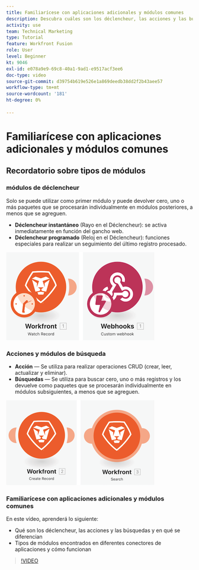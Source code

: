 ```yaml
---
title: Familiarícese con aplicaciones adicionales y módulos comunes
description: Descubra cuáles son los déclencheur, las acciones y las búsquedas, y cómo funcionan los tipos de módulos encontrados en diferentes conectores de aplicaciones en [!DNL Adobe Workfront Fusion].
activity: use
team: Technical Marketing
type: Tutorial
feature: Workfront Fusion
role: User
level: Beginner
kt: 9046
exl-id: e078a9e9-69c8-40a1-9ad1-e9517acf3ee6
doc-type: video
source-git-commit: d39754b619e526e1a869deedb38dd2f2b43aee57
workflow-type: tm+mt
source-wordcount: '181'
ht-degree: 0%

---
```


# Familiarícese con aplicaciones adicionales y módulos comunes

## Recordatorio sobre tipos de módulos

### módulos de déclencheur

Solo se puede utilizar como primer módulo y puede devolver cero, uno o más paquetes que se procesarán individualmente en módulos posteriores, a menos que se agreguen.

* **Déclencheur instantáneo** (Rayo en el Déclencheur): se activa inmediatamente en función del gancho web.
* **Déclencheur programado** (Reloj en el Déclencheur): funciones especiales para realizar un seguimiento del último registro procesado.

![Una imagen de los módulos de déclencheur](assets/beyond-basic-modules-1.png)

### Acciones y módulos de búsqueda

* **Acción** — Se utiliza para realizar operaciones CRUD (crear, leer, actualizar y eliminar).
* **Búsquedas** — Se utiliza para buscar cero, uno o más registros y los devuelve como paquetes que se procesarán individualmente en módulos subsiguientes, a menos que se agreguen.

![Una imagen de los módulos de acción y búsqueda](assets/beyond-basic-modules-2.png)

### Familiarícese con aplicaciones adicionales y módulos comunes

En este vídeo, aprenderá lo siguiente:

* Qué son los déclencheur, las acciones y las búsquedas y en qué se diferencian
* Tipos de módulos encontrados en diferentes conectores de aplicaciones y cómo funcionan

>[!VIDEO](https://video.tv.adobe.com/v/335287/?quality=12)
